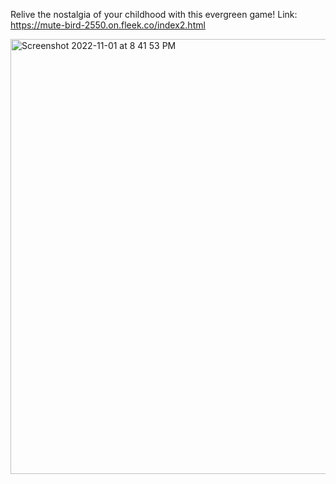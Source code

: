 
Relive the nostalgia of your childhood with this evergreen game!
Link: https://mute-bird-2550.on.fleek.co/index2.html

<img width="696" alt="Screenshot 2022-11-01 at 8 41 53 PM" src="https://user-images.githubusercontent.com/103413125/201252919-a543d0ae-0314-44b3-8763-e77a3ed3f832.png">


